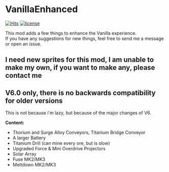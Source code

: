 # VanillaEnhanced

[![Hits](https://hits.seeyoufarm.com/api/count/incr/badge.svg?url=https%3A%2F%2Fgithub.com%2FHolyHades%2FVanillaEnhanced&count_bg=%2379C83D&title_bg=%23555555&icon=&icon_color=%23E7E7E7&title=hits&edge_flat=false)](https://hits.seeyoufarm.com) [![license](https://img.shields.io/github/license/HolyHades/VanillaEnhanced)](https://img.shields.io/github/license/HolyHades/VanillaEnhanced)

This mod adds a few things to enhance the Vanilla experience.  
If you have any suggestions for new things, feel free to send me a message or open an issue.

## I need new sprites for this mod, I am unable to make my own, if you want to make any, please contact me

## V6.0 only, there is no backwards compatibility for older versions

This is not because i'm lazy, but because of the major changes of V6.

**Content:**

- Thorium and Surge Alloy Conveyors, Titanium Bridge Conveyor
- A larger Battery
- Titanium Drill (can mine every ore, but is slow)
- Upgraded Force & Mini Overdrive Projectors
- Solar Array
- Fuse MK2/MK3
- Meltdown MK2/MK3
